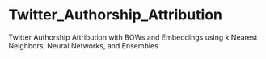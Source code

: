 # Twitter_Authorship_Attribution
Twitter Authorship Attribution with BOWs and Embeddings using k Nearest Neighbors, Neural Networks, and Ensembles
